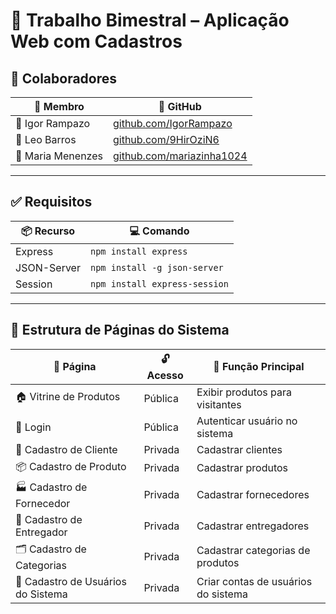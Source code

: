 # 📘 Trabalho Bimestral – Aplicação Web com Cadastros

## 👥 Colaboradores

| 🧩 Membro         | 🔗 GitHub                                           |
|------------------|----------------------------------------------------|
| 👤 Igor Rampazo   | [github.com/IgorRampazo](https://github.com/IgorRampazo)   |
| 👤 Leo Barros     | [github.com/9HirOziN6](https://github.com/9HirOziN6)         |
| 👤 Maria Menenzes | [github.com/mariazinha1024](https://github.com/mariazinha1024) |

---

## ✅ Requisitos

| 📦 Recurso       | 💻 Comando                                |
|------------------|--------------------------------------------|
| Express          | `npm install express`                      |
| JSON-Server      | `npm install -g json-server`               |
| Session          | `npm install express-session`              |

---

## 🧩 Estrutura de Páginas do Sistema

| 📄 Página                            | 🔓 Acesso | 🎯 Função Principal                     |
|--------------------------------------|-----------|-----------------------------------------|
| 🏠 Vitrine de Produtos               | Pública   | Exibir produtos para visitantes         |
| 🔐 Login                             | Pública   | Autenticar usuário no sistema           |
| 👤 Cadastro de Cliente               | Privada   | Cadastrar clientes                      |
| 📦 Cadastro de Produto               | Privada   | Cadastrar produtos                      |
| 🏭 Cadastro de Fornecedor            | Privada   | Cadastrar fornecedores                  |
| 🚚 Cadastro de Entregador            | Privada   | Cadastrar entregadores                  |
| 🗂️ Cadastro de Categorias            | Privada   | Cadastrar categorias de produtos        |
| 👥 Cadastro de Usuários do Sistema   | Privada   | Criar contas de usuários do sistema     |
